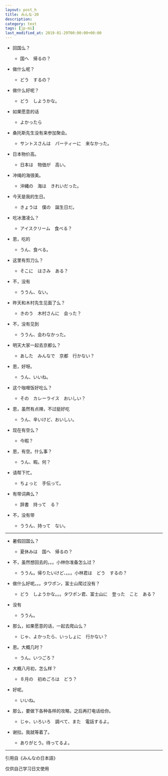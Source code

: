 ```yaml
---
layout: post_h
title: みんな-20
description:
category: text
tags: [jp-mi]
last_modified_at: 2019-01-29T00:00:00+00:00
---
```


- 回国么？

    - 国へ　帰るの？

- 做什么呢？

    - どう　するの？

- 做什么好呢？

    - どう　しようかな。

- 如果愿意的话

    - よかったら

- 桑托斯先生没有来参加聚会。

    - サントスさんは　パーティーに　来なかった。

- 日本物价高。

    - 日本は　物価が　高い。

- 冲绳的海很美。

    - 沖縄の　海は　きれいだった。

- 今天是我的生日。

    - きょうは　僕の　誕生日だ。

- 吃冰激凌么？

    - アイスクリーム　食べる？

- 恩，吃的

    - うん、食べる。

- 这里有剪刀么？

    - そこに　はさみ　ある？

- 不，没有

    - ううん、ない。

- 昨天和木村先生见面了么？

    - きのう　木村さんに　会った？

- 不，没有见到

    - ううん、会わなかった。

- 明天大家一起去京都么？

    - あした　みんなで　京都　行かない？

- 恩，好呀。

    - うん、いいね。

- 这个咖喱饭好吃么？

    - その　カレーライス　おいしい？

- 恩，虽然有点辣，不过挺好吃

    - うん、辛いけど、おいしい。

- 现在有空么？

    - 今暇？

- 恩，有空。什么事？

    - うん、暇。何？

- 请帮下忙。

    - ちょっと　手伝って。

- 有带词典么？

    - 辞書　持って　る？

- 不，没有带

    - ううん、持って　ない。


<hr>

- 暑假回国么？

    - 夏休みは　国へ　帰るの？


- 不，虽然想回去的。。。小林你准备怎么过？

    - ううん。帰りたいけど、。。。小林君は　どう　するの？


- 做什么好呢。。。タワポン，富士山爬过没有？

    - どう　しようかな。。。タワポン君、富士山に　登った　こと　ある？


- 没有

    - ううん。


- 那么，如果愿意的话，一起去爬山么？

    - じゃ、よかったら、いっしょに　行かない？


- 恩。大概几时？

    - うん。いつごろ？


- 大概八月初，怎么样？

    - ８月の　初めごろは　どう？


- 好呢。

    - いいね。


- 那么，要做下各种各样的攻略，之后再打电话给你。

    - じゃ、いろいろ　調べて、また　電話するよ。


- 谢拉。我就等着了。

    - ありがとう。待ってるよ。

<hr>

引用自《みんなの日本語》

仅供自己学习日文使用
